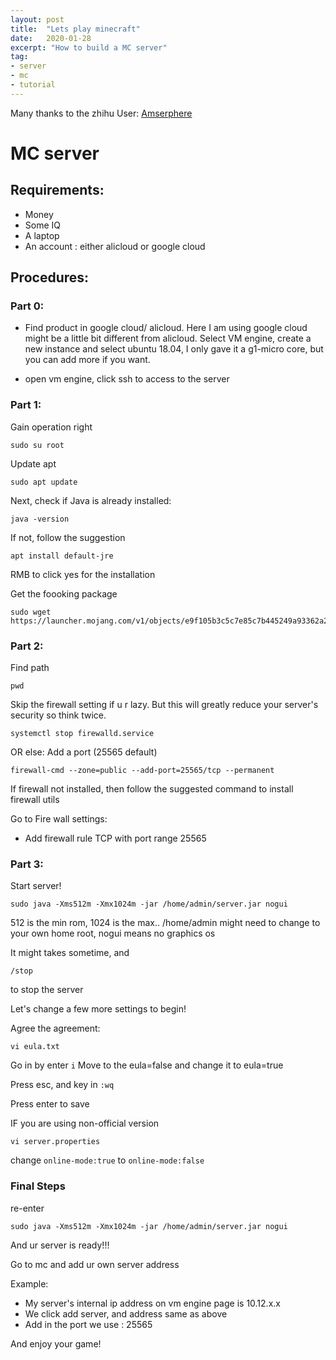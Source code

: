 ```yaml
---
layout: post
title:  "Lets play minecraft"
date:   2020-01-28
excerpt: "How to build a MC server"
tag:
- server
- mc
- tutorial
---
```

Many thanks to the zhihu User: [Amserphere](https://zhuanlan.zhihu.com/p/55952581
)

# MC server
## Requirements:
- Money
- Some IQ
- A laptop
- An account : either alicloud or google cloud

## Procedures:
### Part 0:

- Find product in google cloud/ alicloud. Here I am using google cloud might be a little bit different from alicloud. Select VM engine, create a new instance and select ubuntu 18.04, I only gave it a g1-micro core, but you can add more if you want.

- open vm engine, click ssh to access to the server

### Part 1:

Gain operation right

```
sudo su root
```

Update apt

```
sudo apt update
```

Next, check if Java is already installed:

```
java -version
```

If not, follow the suggestion

```
apt install default-jre
```
RMB to click yes for the installation

Get the foooking package

```
sudo wget https://launcher.mojang.com/v1/objects/e9f105b3c5c7e85c7b445249a93362a22f62442d/server.jar
```

### Part 2:
Find path

```
pwd
```

Skip the firewall setting if u r lazy. But this will greatly reduce your server's security so think twice.

```
systemctl stop firewalld.service
```

OR else:
Add a port (25565 default)

```
firewall-cmd --zone=public --add-port=25565/tcp --permanent
```
If firewall not installed, then follow the suggested command to install firewall utils

Go to Fire wall settings:
- Add firewall rule TCP with port range 25565

### Part 3:
Start server!

```
sudo java -Xms512m -Xmx1024m -jar /home/admin/server.jar nogui
```
512 is the min rom, 1024 is the max.. /home/admin might need to change to your own home root, nogui means no graphics os

It might takes sometime, and

```
/stop
```
to stop the server

Let's change a few more settings to begin!

Agree the agreement:
```
vi eula.txt
```

Go in by enter
``
i
``
Move to the eula=false and change it to eula=true

Press esc, and key in
``
:wq
``

Press enter to save

IF you are using non-official version

```
vi server.properties
```
change
``
online-mode:true
``
to
``online-mode:false``

### Final Steps
re-enter
```
sudo java -Xms512m -Xmx1024m -jar /home/admin/server.jar nogui
```
And ur server is ready!!!

Go to mc and add ur own server address

Example:
- My server's internal ip address on vm engine page is 10.12.x.x
- We click add server, and address same as above
- Add in the port we use : 25565

And enjoy your game!
